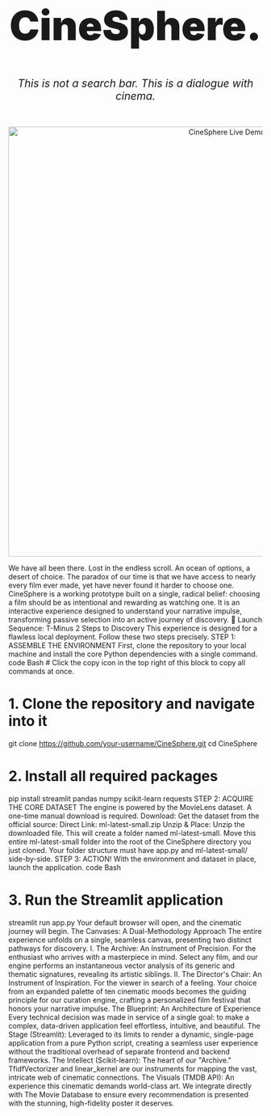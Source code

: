 <br>
<p align="center">
<h1 align="center" style="font-size: 5rem; font-weight: 900; border-bottom: none;">CineSphere.</h1>
<h2 align="center" style="font-weight: 400; font-style: italic;">This is not a search bar. This is a dialogue with cinema.</h2>
</p>
<br>
<p align="center">
<img src="https://i.imgur.com/your_link_to_a_stunning_screenshot_or_gif.gif" alt="CineSphere Live Demo" width="850"/>
</p>
We have all been there. Lost in the endless scroll. An ocean of options, a desert of choice. The paradox of our time is that we have access to nearly every film ever made, yet have never found it harder to choose one.
CineSphere is a working prototype built on a single, radical belief: choosing a film should be as intentional and rewarding as watching one. It is an interactive experience designed to understand your narrative impulse, transforming passive selection into an active journey of discovery.
🚀 Launch Sequence: T-Minus 2 Steps to Discovery
This experience is designed for a flawless local deployment. Follow these two steps precisely.
STEP 1: ASSEMBLE THE ENVIRONMENT
First, clone the repository to your local machine and install the core Python dependencies with a single command.
code
Bash
# Click the copy icon in the top right of this block to copy all commands at once.

# 1. Clone the repository and navigate into it
git clone https://github.com/your-username/CineSphere.git
cd CineSphere

# 2. Install all required packages
pip install streamlit pandas numpy scikit-learn requests
STEP 2: ACQUIRE THE CORE DATASET
The engine is powered by the MovieLens dataset. A one-time manual download is required.
Download: Get the dataset from the official source:
Direct Link: ml-latest-small.zip
Unzip & Place:
Unzip the downloaded file. This will create a folder named ml-latest-small.
Move this entire ml-latest-small folder into the root of the CineSphere directory you just cloned. Your folder structure must have app.py and ml-latest-small/ side-by-side.
STEP 3: ACTION!
With the environment and dataset in place, launch the application.
code
Bash
# 3. Run the Streamlit application
streamlit run app.py
Your default browser will open, and the cinematic journey will begin.
The Canvases: A Dual-Methodology Approach
The entire experience unfolds on a single, seamless canvas, presenting two distinct pathways for discovery.
I. The Archive: An Instrument of Precision. For the enthusiast who arrives with a masterpiece in mind. Select any film, and our engine performs an instantaneous vector analysis of its generic and thematic signatures, revealing its artistic siblings.
II. The Director's Chair: An Instrument of Inspiration. For the viewer in search of a feeling. Your choice from an expanded palette of ten cinematic moods becomes the guiding principle for our curation engine, crafting a personalized film festival that honors your narrative impulse.
The Blueprint: An Architecture of Experience
Every technical decision was made in service of a single goal: to make a complex, data-driven application feel effortless, intuitive, and beautiful.
The Stage (Streamlit): Leveraged to its limits to render a dynamic, single-page application from a pure Python script, creating a seamless user experience without the traditional overhead of separate frontend and backend frameworks.
The Intellect (Scikit-learn): The heart of our "Archive." TfidfVectorizer and linear_kernel are our instruments for mapping the vast, intricate web of cinematic connections.
The Visuals (TMDB API): An experience this cinematic demands world-class art. We integrate directly with The Movie Database to ensure every recommendation is presented with the stunning, high-fidelity poster it deserves.

